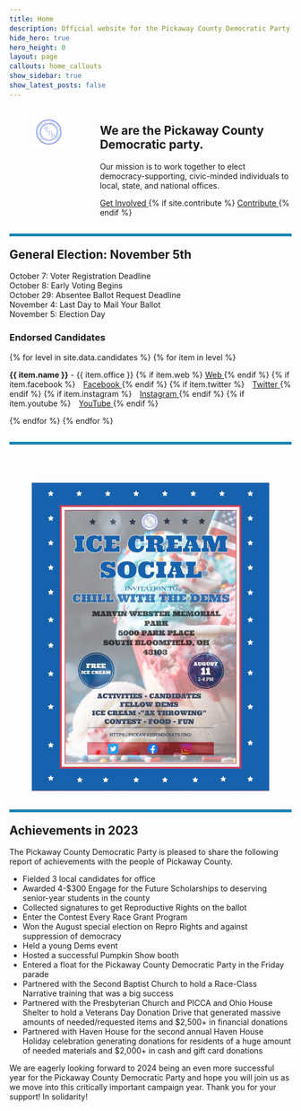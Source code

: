```yaml
---
title: Home
description: Official website for the Pickaway County Democratic Party - Ohio
hide_hero: true
hero_height: 0
layout: page
callouts: home_callouts
show_sidebar: true
show_latest_posts: false
---
```



<style>
.horizontal-line {
    padding-top: 20px;
    border-top: 5px solid #1884B3; 
}
</style>
<div class="columns">
  <div class="column is-narrow">
	<figure class="image is-inline-block">
	<img src="/img/PCDPLogo256.png">
	</figure>
  </div>
  <div class="column">
<h2>We are the Pickaway County Democratic party.</h2>
	<p class="is-size-5">Our mission is to work together to elect democracy-supporting, civic-minded individuals to local, state, and national offices.</p>
	<div class="buttons are-large are-responsive is-centered">
  <a class="button is-link" href="https://docs.google.com/forms/d/e/1FAIpQLSfQ10VB0RU24C72BI8LO9YG2gKFu1Bos6x86qeeTO_0jYmFvw/viewform?usp=sf_link">
  <span>Get Involved</span>
  </a>
  {% if site.contribute %}
  <a class="button is-link" href="{{ site.contribute}}">
    <span>Contribute </span>
  </a>
  {% endif %}
</div>
  </div>
</div>
<h2 class="title is-3 horizontal-line">
General Election: November 5th
</h2>
<p class="is-size-5">
October 7: Voter Registration Deadline<br>
October 8: Early Voting Begins<br>
October 29: Absentee Ballot Request Deadline<br>
November 4: Last Day to Mail Your Ballot<br>
November 5: Election Day<br>
</p>
<h3>Endorsed Candidates</h3>
<div>
{% for level in site.data.candidates %} 
     {% for item in level %}
      	<p class="is-size-5"><b>{{ item.name }}</b> - {{ item.office }}
	{% if item.web %}
	   <a href="{{ item.web }}" title="Web">
		<i class="fa fa-solid fa-globe"></i>
	      <span class="sr-only">Web</span>
	   </a>
	{% endif %}
	{% if item.facebook %}
	   <a style="padding-left:10px;" href="https://www.facebook.com/{{ item.facebook }}" title="Facebook">
	     	<i class="fab fa-facebook"></i>
	      <span class="sr-only">Facebook</span>
	   </a>
	{% endif %}
	{% if item.twitter %}
	    <a style="padding-left:10px;" href="https://www.twitter.com/{{ item.twitter }}" title="Twitter">
	     	<i class="fab fa-twitter"></i>
	      <span class="sr-only">Twitter</span>
	   </a>
	{% endif %}
	{% if item.instagram %}
	    <a style="padding-left:10px;" href="https://www.instagram.com/{{ item.instagram }}" title="Instagram">
	     	<i class="fab fa-instagram"></i>
	      <span class="sr-only">Instagram</span>
	   </a>
	{% endif %}
	{% if item.youtube %}
	    <a style="padding-left:10px;" href="https://www.youtube.com/channel/{{ item.youtube }}" title="YouTube">
	     	<i class="fab fa-youtube"></i>
	      <span class="sr-only">YouTube</span>
	   </a>
	{% endif %}
	</p>
    {% endfor %}
{% endfor %}
</div>
<h2 class="title is-3 horizontal-line"></h2>
<br>
<div class="has-text-centered">
<figure class="image is-inline-block">
<img src="/img/ics.jpg">
</figure>
</div>

<h2 class="title is-3 horizontal-line">Achievements in 2023</h2>
The Pickaway County Democratic Party is pleased to share the following report of achievements with the people of Pickaway County. 

 * Fielded 3 local candidates for office
 * Awarded 4-$300 Engage for the Future Scholarships to deserving senior-year students in the county
 * Collected signatures to get Reproductive Rights on the ballot
 * Enter the Contest Every Race Grant Program
 * Won the August special election on Repro Rights and against suppression of democracy
 * Held a young Dems event
 * Hosted a successful Pumpkin Show booth
 * Entered a float for the Pickaway County Democratic Party in the Friday parade
 * Partnered with the Second Baptist Church to hold a Race-Class Narrative training that was a big success
 * Partnered with the Presbyterian Church and PICCA and Ohio House Shelter to hold a Veterans Day Donation Drive that generated massive amounts of needed/requested items and $2,500+ in financial donations
 * Partnered with Haven House for the second annual Haven House Holiday celebration generating donations for residents of a huge amount of needed materials and $2,000+ in cash and gift card donations

We are eagerly looking forward to 2024 being an even more successful year for the Pickaway County Democratic Party and hope you will join us as we move into this critically important campaign year. Thank you for your support!  In solidarity!



